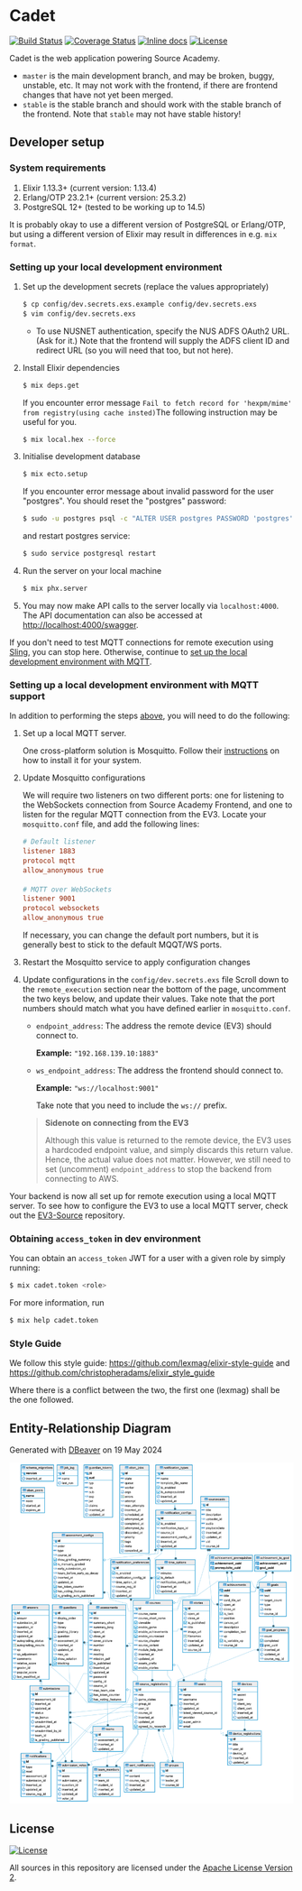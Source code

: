 # Cadet

[![Build Status](https://travis-ci.org/source-academy/backend.svg?branch=master)](https://travis-ci.org/source-academy/backend)
[![Coverage Status](https://coveralls.io/repos/github/source-academy/backend/badge.svg?branch=master)](https://coveralls.io/github/source-academy/backend?branch=master)
[![Inline docs](https://inch-ci.org/github/source-academy/backend.svg)](http://inch-ci.org/github/source-academy/backend)
[![License](https://img.shields.io/github/license/source-academy/backend)](https://github.com/source-academy/backend/blob/master/LICENSE)

Cadet is the web application powering Source Academy.

- `master` is the main development branch, and may be broken, buggy, unstable, etc. It may not work with the frontend, if there are frontend changes that have not yet been merged.
- `stable` is the stable branch and should work with the stable branch of the frontend. Note that `stable` may not have stable history!

## Developer setup

### System requirements

1. Elixir 1.13.3+ (current version: 1.13.4)
2. Erlang/OTP 23.2.1+ (current version: 25.3.2)
3. PostgreSQL 12+ (tested to be working up to 14.5)

It is probably okay to use a different version of PostgreSQL or Erlang/OTP, but using a different version of Elixir may result in differences in e.g. `mix format`.

### Setting up your local development environment

1. Set up the development secrets (replace the values appropriately)

   ```bash
   $ cp config/dev.secrets.exs.example config/dev.secrets.exs
   $ vim config/dev.secrets.exs
   ```

   - To use NUSNET authentication, specify the NUS ADFS OAuth2 URL. (Ask for it.) Note that the frontend will supply the ADFS client ID and redirect URL (so you will need that too, but not here).

2. Install Elixir dependencies

   ```bash
   $ mix deps.get
   ```

   If you encounter error message `Fail to fetch record for 'hexpm/mime' from registry(using cache insted)`The following instruction may be useful for you.

   ```bash
   $ mix local.hex --force
   ```

3. Initialise development database

   ```bash
   $ mix ecto.setup
   ```

   If you encounter error message about invalid password for the user "postgres".
   You should reset the "postgres" password:

   ```bash
   $ sudo -u postgres psql -c "ALTER USER postgres PASSWORD 'postgres';"
   ```

   and restart postgres service:

   ```bash
   $ sudo service postgresql restart
   ```

4. Run the server on your local machine

   ```bash
   $ mix phx.server
   ```

5. You may now make API calls to the server locally via `localhost:4000`. The API documentation can also be accessed at <http://localhost:4000/swagger>.

If you don't need to test MQTT connections for remote execution using [Sling](source-academy/sling), you can stop here. Otherwise, continue to [set up the local development environment with MQTT](#setting-up-a-local-development-environment-with-mqtt-support).

### Setting up a local development environment with MQTT support

In addition to performing the steps [above](#setting-up-your-local-development-environment), you will need to do the following:

1. Set up a local MQTT server.

   One cross-platform solution is Mosquitto. Follow their [instructions](https://mosquitto.org/download/) on how to install it for your system.

2. Update Mosquitto configurations

   We will require two listeners on two different ports: one for listening to the WebSockets connection from Source Academy Frontend, and one to listen for the regular MQTT connection from the EV3. Locate your `mosquitto.conf` file, and add the following lines:

   ```conf
   # Default listener
   listener 1883
   protocol mqtt
   allow_anonymous true

   # MQTT over WebSockets
   listener 9001
   protocol websockets
   allow_anonymous true
   ```

   If necessary, you can change the default port numbers, but it is generally best to stick to the default MQQT/WS ports.

3. Restart the Mosquitto service to apply configuration changes

4. Update configurations in the `config/dev.secrets.exs` file
   Scroll down to the `remote_execution` section near the bottom of the page, uncomment the two keys below, and update their values. Take note that the port numbers should match what you have defined earlier in `mosquitto.conf`.

   - `endpoint_address`: The address the remote device (EV3) should connect to.

     **Example:** `"192.168.139.10:1883"`

   - `ws_endpoint_address`: The address the frontend should connect to.

     **Example:** `"ws://localhost:9001"`

     Take note that you need to include the `ws://` prefix.

   > **Sidenote on connecting from the EV3**
   >
   > Although this value is returned to the remote device, the EV3 uses a hardcoded endpoint value, and simply discards this return value. Hence, the actual value does not matter. However, we still need to set (uncomment) `endpoint_address` to stop the backend from connecting to AWS.

Your backend is now all set up for remote execution using a local MQTT server. To see how to configure the EV3 to use a local MQTT server, check out the [EV3-Source](https://github.com/source-academy/ev3-source) repository.

### Obtaining `access_token` in dev environment

You can obtain an `access_token` JWT for a user with a given role by simply running:

```bash
$ mix cadet.token <role>
```

For more information, run

```bash
$ mix help cadet.token
```

### Style Guide

We follow this style guide: <https://github.com/lexmag/elixir-style-guide> and <https://github.com/christopheradams/elixir_style_guide>

Where there is a conflict between the two, the first one (lexmag) shall be the one followed.

## Entity-Relationship Diagram

Generated with [DBeaver](https://dbeaver.io/) on 19 May 2024

![Entity-Relationship Diagram for cadet](schema.png)

## License

[![License](https://img.shields.io/badge/License-Apache%202.0-blue.svg)](https://opensource.org/licenses/Apache-2.0)

All sources in this repository are licensed under the [Apache License Version 2][apache2].

[apache2]: https://www.apache.org/licenses/LICENSE-2.0.txt
